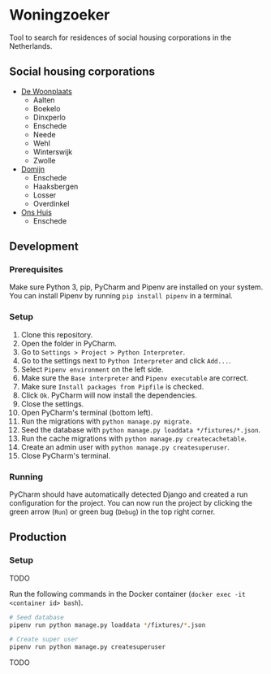# Woningzoeker

Tool to search for residences of social housing corporations in the Netherlands.

## Social housing corporations
- [De Woonplaats](https://www.dewoonplaats.nl/)
    - Aalten
    - Boekelo
    - Dinxperlo
    - Enschede
    - Neede
    - Wehl
    - Winterswijk
    - Zwolle
- [Domijn](https://www.domijn.nl/)
    - Enschede
    - Haaksbergen
    - Losser
    - Overdinkel
- [Ons Huis](https://www.onshuis.com/)
    - Enschede

## Development
### Prerequisites
Make sure Python 3, pip, PyCharm and Pipenv are installed on your system.
You can install Pipenv by running `pip install pipenv` in a terminal.

### Setup
1. Clone this repository.
2. Open the folder in PyCharm.
3. Go to `Settings > Project > Python Interpreter`.
4. Go to the settings next to `Python Interpreter` and click `Add...`.
5. Select `Pipenv environment` on the left side.
6. Make sure the `Base interpreter` and `Pipenv executable` are correct.
7. Make sure `Install packages from Pipfile` is checked.
8. Click `Ok`. PyCharm will now install the dependencies.
9. Close the settings.
10. Open PyCharm's terminal (bottom left).
11. Run the migrations with `python manage.py migrate`.
12. Seed the database with `python manage.py loaddata */fixtures/*.json`.
13. Run the cache migrations with `python manage.py createcachetable`.
14. Create an admin user with `python manage.py createsuperuser`.
15. Close PyCharm's terminal.

### Running
PyCharm should have automatically detected Django and created a run configuration for the project.
You can now run the project by clicking the green arrow (`Run`) or green bug (`Debug`) in the top right corner.

## Production
### Setup
TODO

Run the following commands in the Docker container (`docker exec -it <container id> bash`).
```bash
# Seed database
pipenv run python manage.py loaddata */fixtures/*.json

# Create super user
pipenv run python manage.py createsuperuser
```

TODO
